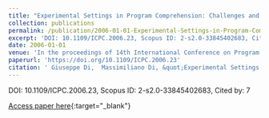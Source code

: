 ```yaml
---
title: "Experimental Settings in Program Comprehension: Challenges and Open Issues"
collection: publications
permalink: /publication/2006-01-01-Experimental-Settings-in-Program-Comprehension-Challenges-and-Open-Issues
excerpt: 'DOI: 10.1109/ICPC.2006.23, Scopus ID: 2-s2.0-33845402683, Cited by: 7'
date: 2006-01-01
venue: 'In the proceedings of 14th International Conference on Program Comprehension (ICPC 2006), 14-16 June 2006, Athens, Greece'
paperurl: 'https://doi.org/10.1109/ICPC.2006.23'
citation: ' Giuseppe Di,  Massimiliano Di, &quot;Experimental Settings in Program Comprehension: Challenges and Open Issues.&quot; In the proceedings of 14th International Conference on Program Comprehension (ICPC 2006), 14-16 June 2006, Athens, Greece, 2006.'
---
```

DOI: 10.1109/ICPC.2006.23, Scopus ID: 2-s2.0-33845402683, Cited by: 7

[Access paper here](https://doi.org/10.1109/ICPC.2006.23){:target="_blank"}
